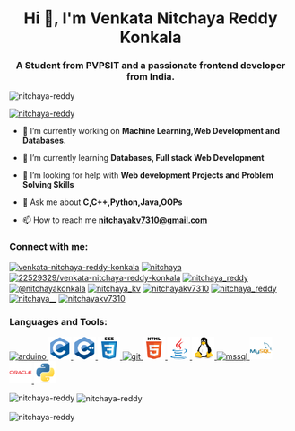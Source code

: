 <h1 align="center">Hi 👋, I'm Venkata Nitchaya Reddy Konkala</h1>
<h3 align="center">A Student from PVPSIT and a passionate frontend developer from India.</h3>

<p align="left"> <img src="https://komarev.com/ghpvc/?username=nitchaya-reddy&label=Profile%20views&color=0e75b6&style=flat" alt="nitchaya-reddy" /> </p>

<p align="left"> <a href="https://github.com/ryo-ma/github-profile-trophy"><img src="https://github-profile-trophy.vercel.app/?username=nitchaya-reddy" alt="nitchaya-reddy" /></a> </p>

- 🔭 I’m currently working on **Machine Learning,Web Development and Databases.**

- 🌱 I’m currently learning **Databases, Full stack Web Development**

- 🤝 I’m looking for help with **Web development Projects and Problem Solving Skills**

- 💬 Ask me about **C,C++,Python,Java,OOPs**

- 📫 How to reach me **nitchayakv7310@gmail.com**

<h3 align="left">Connect with me:</h3>
<p align="left">
<a href="https://codepen.io/venkata-nitchaya-reddy-konkala" target="blank"><img align="center" src="https://raw.githubusercontent.com/rahuldkjain/github-profile-readme-generator/master/src/images/icons/Social/codepen.svg" alt="venkata-nitchaya-reddy-konkala" height="30" width="40" /></a>
<a href="https://linkedin.com/in/nitchaya" target="blank"><img align="center" src="https://raw.githubusercontent.com/rahuldkjain/github-profile-readme-generator/master/src/images/icons/Social/linked-in-alt.svg" alt="nitchaya" height="30" width="40" /></a>
<a href="https://stackoverflow.com/users/22529329/venkata-nitchaya-reddy-konkala" target="blank"><img align="center" src="https://raw.githubusercontent.com/rahuldkjain/github-profile-readme-generator/master/src/images/icons/Social/stack-overflow.svg" alt="22529329/venkata-nitchaya-reddy-konkala" height="30" width="40" /></a>
<a href="https://instagram.com/nitchaya_reddy" target="blank"><img align="center" src="https://raw.githubusercontent.com/rahuldkjain/github-profile-readme-generator/master/src/images/icons/Social/instagram.svg" alt="nitchaya_reddy" height="30" width="40" /></a>
<a href="https://medium.com/@nitchayakonkala" target="blank"><img align="center" src="https://raw.githubusercontent.com/rahuldkjain/github-profile-readme-generator/master/src/images/icons/Social/medium.svg" alt="@nitchayakonkala" height="30" width="40" /></a>
<a href="https://www.codechef.com/users/nitchaya_kv" target="blank"><img align="center" src="https://cdn.jsdelivr.net/npm/simple-icons@3.1.0/icons/codechef.svg" alt="nitchaya_kv" height="30" width="40" /></a>
<a href="https://www.hackerrank.com/nitchayakv7310" target="blank"><img align="center" src="https://raw.githubusercontent.com/rahuldkjain/github-profile-readme-generator/master/src/images/icons/Social/hackerrank.svg" alt="nitchayakv7310" height="30" width="40" /></a>
<a href="https://codeforces.com/profile/nitchaya_reddy" target="blank"><img align="center" src="https://raw.githubusercontent.com/rahuldkjain/github-profile-readme-generator/master/src/images/icons/Social/codeforces.svg" alt="nitchaya_reddy" height="30" width="40" /></a>
<a href="https://www.leetcode.com/nitchaya__" target="blank"><img align="center" src="https://raw.githubusercontent.com/rahuldkjain/github-profile-readme-generator/master/src/images/icons/Social/leet-code.svg" alt="nitchaya__" height="30" width="40" /></a>
<a href="https://auth.geeksforgeeks.org/user/nitchayakv7310" target="blank"><img align="center" src="https://raw.githubusercontent.com/rahuldkjain/github-profile-readme-generator/master/src/images/icons/Social/geeks-for-geeks.svg" alt="nitchayakv7310" height="30" width="40" /></a>
</p>

<h3 align="left">Languages and Tools:</h3>
<p align="left"> <a href="https://www.arduino.cc/" target="_blank" rel="noreferrer"> <img src="https://cdn.worldvectorlogo.com/logos/arduino-1.svg" alt="arduino" width="40" height="40"/> </a> <a href="https://www.cprogramming.com/" target="_blank" rel="noreferrer"> <img src="https://raw.githubusercontent.com/devicons/devicon/master/icons/c/c-original.svg" alt="c" width="40" height="40"/> </a> <a href="https://www.w3schools.com/cpp/" target="_blank" rel="noreferrer"> <img src="https://raw.githubusercontent.com/devicons/devicon/master/icons/cplusplus/cplusplus-original.svg" alt="cplusplus" width="40" height="40"/> </a> <a href="https://www.w3schools.com/css/" target="_blank" rel="noreferrer"> <img src="https://raw.githubusercontent.com/devicons/devicon/master/icons/css3/css3-original-wordmark.svg" alt="css3" width="40" height="40"/> </a> <a href="https://git-scm.com/" target="_blank" rel="noreferrer"> <img src="https://www.vectorlogo.zone/logos/git-scm/git-scm-icon.svg" alt="git" width="40" height="40"/> </a> <a href="https://www.w3.org/html/" target="_blank" rel="noreferrer"> <img src="https://raw.githubusercontent.com/devicons/devicon/master/icons/html5/html5-original-wordmark.svg" alt="html5" width="40" height="40"/> </a> <a href="https://www.java.com" target="_blank" rel="noreferrer"> <img src="https://raw.githubusercontent.com/devicons/devicon/master/icons/java/java-original.svg" alt="java" width="40" height="40"/> </a> <a href="https://www.linux.org/" target="_blank" rel="noreferrer"> <img src="https://raw.githubusercontent.com/devicons/devicon/master/icons/linux/linux-original.svg" alt="linux" width="40" height="40"/> </a> <a href="https://www.microsoft.com/en-us/sql-server" target="_blank" rel="noreferrer"> <img src="https://www.svgrepo.com/show/303229/microsoft-sql-server-logo.svg" alt="mssql" width="40" height="40"/> </a> <a href="https://www.mysql.com/" target="_blank" rel="noreferrer"> <img src="https://raw.githubusercontent.com/devicons/devicon/master/icons/mysql/mysql-original-wordmark.svg" alt="mysql" width="40" height="40"/> </a> <a href="https://www.oracle.com/" target="_blank" rel="noreferrer"> <img src="https://raw.githubusercontent.com/devicons/devicon/master/icons/oracle/oracle-original.svg" alt="oracle" width="40" height="40"/> </a> <a href="https://www.python.org" target="_blank" rel="noreferrer"> <img src="https://raw.githubusercontent.com/devicons/devicon/master/icons/python/python-original.svg" alt="python" width="40" height="40"/> </a> </p>

<p><img align="left" src="https://github-readme-stats.vercel.app/api/top-langs?username=nitchaya-reddy&show_icons=true&locale=en&layout=compact" alt="nitchaya-reddy" /></p>

<p>&nbsp;<img align="center" src="https://github-readme-stats.vercel.app/api?username=nitchaya-reddy&show_icons=true&locale=en" alt="nitchaya-reddy" /></p>

<p><img align="center" src="https://github-readme-streak-stats.herokuapp.com/?user=nitchaya-reddy&" alt="nitchaya-reddy" /></p>
